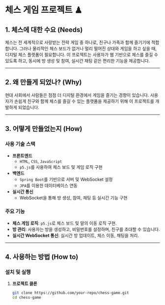 # 체스 게임 프로젝트 ♟



## 1. 체스에 대한 수요 (Needs)
체스는 전 세계적으로 사랑받는 전략 게임 중 하나로, 친구나 가족과 함께 즐기기에 적합합니다. 그러나 물리적인 체스 보드가 없거나 멀리 떨어진 상대와 게임을 하고 싶을 때, 디지털 체스 플랫폼이 필요합니다. 이 프로젝트는 사용자가 웹 기반으로 체스를 즐길 수 있도록 하고, 동시에 방 생성 및 참여, 실시간 채팅 같은 편리한 기능을 제공합니다.

---

## 2. 왜 만들게 되었나? (Why)
현대 사회에서 사람들은 점점 더 디지털 환경에서 게임을 즐기는 경향이 있습니다. 
사용자가 손쉽게 친구와 함께 체스를 즐길 수 있는 플랫폼을 제공하기 위해 이 프로젝트를 개발하게 되었습니다.

---

## 3. 어떻게 만들었는지 (How)
### 사용 기술 스택
- **프론트엔드**
  - `HTML`, `CSS`, `JavaScript`
  - `p5.js`를 사용하여 체스 보드 및 게임 로직 구현
- **백엔드**
  - `Spring Boot`를 기반으로 서버 및 WebSocket 설정
  - `JPA`를 이용한 데이터베이스 연동
- **실시간 통신**
  - WebSocket을 통해 방 생성, 참여, 채팅 등 실시간 기능 구현

### 주요 기능
- **체스 게임 로직**: `p5.js`로 체스 보드 및 말의 이동 로직 구현.
- **방 관리**: 사용자는 방을 생성하고, 비밀번호를 설정하며, 친구를 초대할 수 있습니다.
- **실시간 WebSocket 통신**: 실시간 방 업데이트, 체스 이동, 채팅을 처리.

---

## 4. 사용하는 방법 (How to)
### 설치 및 실행
1. **프로젝트 클론**
   ```bash
   git clone https://github.com/your-repo/chess-game.git
   cd chess-game
